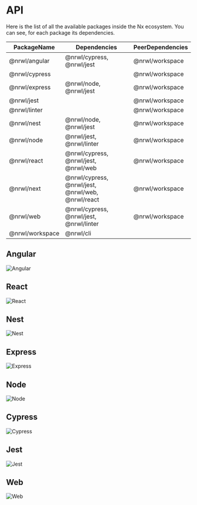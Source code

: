 # API

Here is the list of all the available packages inside the Nx ecosystem. You
can see, for each package its dependencies.

| PackageName     | Dependencies                                      | PeerDependencies |
| --------------- | ------------------------------------------------- | ---------------- |
| @nrwl/angular   | @nrwl/cypress, @nrwl/jest                         | @nrwl/workspace  |
| @nrwl/cypress   |                                                   | @nrwl/workspace  |
| @nrwl/express   | @nrwl/node, @nrwl/jest                            | @nrwl/workspace  |
| @nrwl/jest      |                                                   | @nrwl/workspace  |
| @nrwl/linter    |                                                   | @nrwl/workspace  |
| @nrwl/nest      | @nrwl/node, @nrwl/jest                            | @nrwl/workspace  |
| @nrwl/node      | @nrwl/jest, @nrwl/linter                          | @nrwl/workspace  |
| @nrwl/react     | @nrwl/cypress, @nrwl/jest, @nrwl/web              | @nrwl/workspace  |
| @nrwl/next      | @nrwl/cypress, @nrwl/jest, @nrwl/web, @nrwl/react | @nrwl/workspace  |
| @nrwl/web       | @nrwl/cypress, @nrwl/jest, @nrwl/linter           | @nrwl/workspace  |
| @nrwl/workspace | @nrwl/cli                                         |                  |

## Angular

![Angular](/assets/content/shared/api/angular.jpg)

## React

![React](/assets/content/shared/api/react.jpg)

## Nest

![Nest](/assets/content/shared/api/nest.jpg)

## Express

![Express](/assets/content/shared/api/express.jpg)

## Node

![Node](/assets/content/shared/api/node.jpg)

## Cypress

![Cypress](/assets/content/shared/api/cypress.jpg)

## Jest

![Jest](/assets/content/shared/api/jest.jpg)

## Web

![Web](/assets/content/shared/api/web.jpg)
